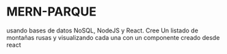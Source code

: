 # MERN-PARQUE
usando bases de datos NoSQL, NodeJS y React. Cree Un listado de montañas rusas y visualizando cada una con un componente creado desde react 
